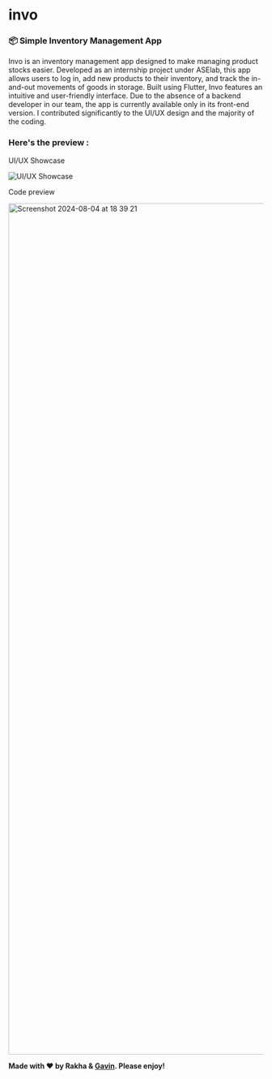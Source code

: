 # invo
### 📦 Simple Inventory Management App 

Invo is an inventory management app designed to make managing product stocks easier. Developed as an internship project under ASElab, this app allows users to log in, add new products to their inventory, and track the in-and-out movements of goods in storage. Built using Flutter, Invo features an intuitive and user-friendly interface. Due to the absence of a backend developer in our team, the app is currently available only in its front-end version. I contributed significantly to the UI/UX design and the majority of the coding.

### Here's the preview :

UI/UX Showcase

![UI/UX Showcase](https://github.com/user-attachments/assets/70ce014f-ed8f-4bac-90c0-075c96d3ab24)

Code preview

<img width="1680" alt="Screenshot 2024-08-04 at 18 39 21" src="https://github.com/user-attachments/assets/dfa28606-7b7e-4a33-8c32-d9894b05cb89">

<br> 


<b> Made with ❤️ by Rakha & [Gavin](https://github.com/NamkuGavin). Please enjoy! </b>
